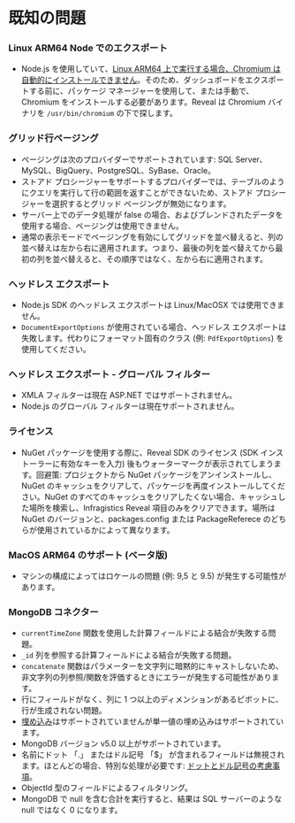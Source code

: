 # 既知の問題

### Linux ARM64 Node でのエクスポート

- Node.js を使用していて、[Linux ARM64 上で実行する場合、Chromium は自動的にインストールできません](https://github.com/puppeteer/puppeteer/issues/7740)。そのため、ダッシュボードをエクスポートする前に、パッケージ マネージャーを使用して、または手動で、Chromium をインストールする必要があります。Reveal は Chromium バイナリを `/usr/bin/chromium` の下で探します。

### グリッド行ページング

- ページングは​​次のプロバイダーでサポートされています: SQL Server、MySQL、BigQuery、PostgreSQL、SyBase、Oracle。
- ストアド プロシージャーをサポートするプロバイダーでは、テーブルのようにクエリを実行して行の範囲を返すことができないため、ストアド プロシージャーを選択するとグリッド ページングが無効になります。
- サーバー上でのデータ処理が false の場合、およびブレンドされたデータを使用する場合、ページングは​​使用できません。
- 通常の表示モードでページングを有効にしてグリッドを並べ替えると、列の並べ替えは左から右に適用されます。つまり、最後の列を並べ替えてから最初の列を並べ替えると、その順序ではなく、左から右に適用されます。

### ヘッドレス エクスポート

- Node.js SDK のヘッドレス エクスポートは Linux/MacOSX では使用できません。
- ```DocumentExportOptions``` が使用されている場合、ヘッドレス エクスポートは失敗します。代わりにフォーマット固有のクラス (例: ```PdfExportOptions```) を使用してください。

### ヘッドレス エクスポート - グローバル フィルター

- XMLA フィルターは現在 ASP.NET ではサポートされません。
- Node.js のグローバル フィルターは現在サポートされません。

### ライセンス

- NuGet パッケージを使用する際に、Reveal SDK のライセンス (SDK インストーラーに有効なキーを入力) 後もウォーターマークが表示されてしまうます。回避策: プロジェクトから NuGet パッケージをアンインストールし、NuGet のキャッシュをクリアして、パッケージを再度インストールしてください。NuGet のすべてのキャッシュをクリアしたくない場合、キャッシュした場所を検索し、Infragistics Reveal 項目のみをクリアできます。場所は NuGet のバージョンと、packages.config または PackageReferece のどちらが使用されているかによって異なります。

### MacOS ARM64 のサポート (ベータ版)

- マシンの構成によってはロケールの問題 (例: 9,5 と 9.5) が発生する可能性があります。

### MongoDB コネクター

- `currentTimeZone` 関数を使用した計算フィールドによる結合が失敗する問題。
- `_id` 列を参照する計算フィールドによる結合が失敗する問題。
- `concatenate` 関数はパラメーターを文字列に暗黙的にキャストしないため、非文字列の列参照/関数を評価するときにエラーが発生する可能性があります。
- 行にフィールドがなく、列に 1 つ以上のディメンションがあるピボットに、行が生成されない問題。
- [埋め込み](https://www.mongodb.com/basics/embedded-mongodb)はサポートされていませんが単一値の埋め込みはサポートされています。
- MongoDB バージョン v5.0 以上がサポートされています。
- 名前にドット 「.」 またはドル記号 「$」 が含まれるフィールドは無視されます。ほとんどの場合、特別な処理が必要です: [ドットとドル記号の考慮事項](https://www.mongodb.com/docs/manual/core/dot-dollar-considerations/)。
- ObjectId 型のフィールドによるフィルタリング。
- MongoDB で null を含む合計を実行すると、結果は SQL サーバーのような null ではなく 0 になります。